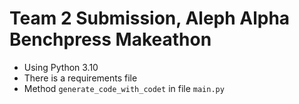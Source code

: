 # Team 2 Submission, Aleph Alpha Benchpress Makeathon

- Using Python 3.10
- There is a requirements file
- Method `generate_code_with_codet` in file `main.py`